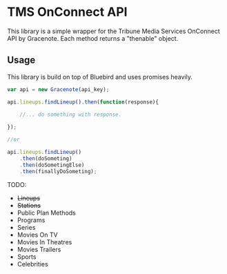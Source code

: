 # TMS OnConnect API

This library is a simple wrapper for the Tribune Media Services OnConnect API by Gracenote.
Each method returns a "thenable" object.

## Usage
This library is build on top of Bluebird and uses promises heavily.

```javascript
var api = new Gracenote(api_key);

api.lineups.findLineup().then(function(response){
    
    //... do something with response.

});

//or

api.lineups.findLineup()
    .then(doSometing)
    .then(doSometingElse)
    .then(finallyDoSometing);
```


TODO:
- ~~Lineups~~
- ~~Stations~~
- Public Plan Methods
- Programs
- Series
- Movies On TV
- Movies In Theatres
- Movies Trailers
- Sports
- Celebrities
